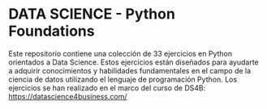 # DATA SCIENCE - Python Foundations
Este repositorio contiene una colección de 33 ejercicios en Python orientados a Data Science. Estos ejercicios están diseñados para ayudarte a adquirir conocimientos y habilidades fundamentales en el campo de la ciencia de datos utilizando el lenguaje de programación Python. Los ejercicios se han realizado en el marco del curso de DS4B: https://datascience4business.com/
